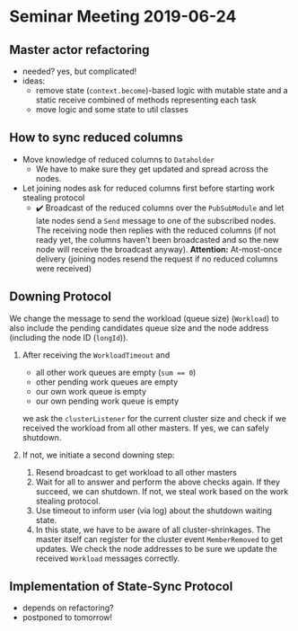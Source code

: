 # Seminar Meeting 2019-06-24

## Master actor refactoring

- needed? yes, but complicated!
- ideas:
  - remove state (`context.become`)-based logic with mutable state and a static receive combined of methods representing each task
  - move logic and some state to util classes

## How to sync reduced columns

- Move knowledge of reduced columns to `Dataholder`
  - We have to make sure they get updated and spread across the nodes.
- Let joining nodes ask for reduced columns first before starting work stealing protocol
  - :heavy_check_mark: Broadcast of the reduced columns over the `PubSubModule` and let late nodes send a `Send` message to one of the subscribed nodes.
    The receiving node then replies with the reduced columns (if not ready yet, the columns haven't been broadcasted and so the new node will receive the broadcast anyway). **Attention:** At-most-once delivery (joining nodes resend the request if no reduced columns were received)

## Downing Protocol

We change the message to send the workload (queue size) (`Workload`) to also include the pending candidates queue size and the node address (including the node ID (`longId`)).

1. After receiving the `WorkloadTimeout` and

   - all other work queues are empty (`sum == 0`)
   - other pending work queues are empty
   - our own work queue is empty
   - our own pending work queue is empty

   we ask the `clusterListener` for the current cluster size and check if we received the workload from all other masters.
   If yes, we can safely shutdown.

2. If not, we initiate a second downing step:
   1. Resend broadcast to get workload to all other masters
   2. Wait for all to answer and perform the above checks again.
      If they succeed, we can shutdown.
      If not, we steal work based on the work stealing protocol.
   3. Use timeout to inform user (via log) about the shutdown waiting state.
   4. In this state, we have to be aware of all cluster-shrinkages. The master itself can register for the cluster event `MemberRemoved` to get updates.
      We check the node addresses to be sure we update the received `Workload` messages correctly.

## Implementation of State-Sync Protocol

- depends on refactoring?
- postponed to tomorrow!
